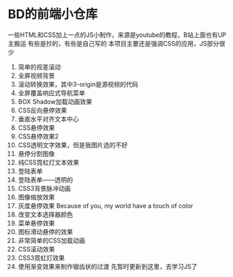 # BD的前端小仓库
一些HTML和CSS加上一点的JS小制作，来源是youtube的教程，B站上面也有UP主搬运
有些是抄的，有些是自己写的
本项目主要还是强调CSS的应用，JS部分很少
1. 简单的视差滚动
2. 全屏视频背景
3. 滚动转换效果，其中3-origin是源视频的代码
4. 全屏覆盖响应式导航菜单
5. BOX Shadow加载动画效果
6. CSS反向悬停效果
7. 垂直水平对齐文本中心
8. CSS悬停效果
9. CSS悬停效果2
10. CSS透明文字效果，但是我图片选的不好
11. 悬停分割图像
12. 纯CSS霓虹灯文本效果
13. 登陆表单
14. 登陆表单——透明的
15. CSS3背景脉冲动画
16. 图像缩放效果
17. 灰度悬停效果 Because of you, my world have a touch of color
18. 改变文本选择器颜色
19. 菜单悬停效果
20. 图标滑动悬停的效果
21. 非常简单的CSS加载动画
22. CSS滚动效果
23. CSS3霓虹灯效果
24. 使用渐变效果来制作锯齿状的过渡
先暂时更新到这里，去学习JS了